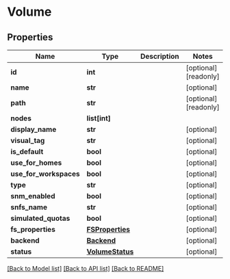 # Volume

## Properties

Name | Type | Description | Notes
------------ | ------------- | ------------- | -------------
**id** | **int** |  | [optional] [readonly] 
**name** | **str** |  | [optional] 
**path** | **str** |  | [optional] [readonly] 
**nodes** | **list[int]** |  | 
**display_name** | **str** |  | [optional] 
**visual_tag** | **str** |  | [optional] 
**is_default** | **bool** |  | [optional] 
**use_for_homes** | **bool** |  | [optional] 
**use_for_workspaces** | **bool** |  | [optional] 
**type** | **str** |  | [optional] 
**snm_enabled** | **bool** |  | [optional] 
**snfs_name** | **str** |  | [optional] 
**simulated_quotas** | **bool** |  | [optional] 
**fs_properties** | [**FSProperties**](FSProperties.md) |  | [optional] 
**backend** | [**Backend**](Backend.md) |  | [optional] 
**status** | [**VolumeStatus**](VolumeStatus.md) |  | [optional] 

[[Back to Model list]](../#documentation-for-models) [[Back to API list]](../#documentation-for-api-endpoints) [[Back to README]](../)


